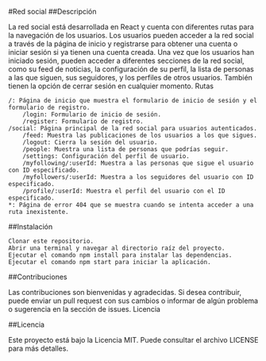 #Red social
##Descripción

La red social está desarrollada en React y cuenta con diferentes rutas para la navegación de los usuarios. Los usuarios pueden acceder a la red social a través de la página de inicio y registrarse para obtener una cuenta o iniciar sesión si ya tienen una cuenta creada. Una vez que los usuarios han iniciado sesión, pueden acceder a diferentes secciones de la red social, como su feed de noticias, la configuración de su perfil, la lista de personas a las que siguen, sus seguidores, y los perfiles de otros usuarios. También tienen la opción de cerrar sesión en cualquier momento.
Rutas

    /: Página de inicio que muestra el formulario de inicio de sesión y el formulario de registro.
        /login: Formulario de inicio de sesión.
        /register: Formulario de registro.
    /social: Página principal de la red social para usuarios autenticados.
        /feed: Muestra las publicaciones de los usuarios a los que sigues.
        /logout: Cierra la sesión del usuario.
        /people: Muestra una lista de personas que podrías seguir.
        /settings: Configuración del perfil de usuario.
        /myfollowing/:userId: Muestra a las personas que sigue el usuario con ID especificado.
        /myfollowers/:userId: Muestra a los seguidores del usuario con ID especificado.
        /profile/:userId: Muestra el perfil del usuario con el ID especificado.
    *: Página de error 404 que se muestra cuando se intenta acceder a una ruta inexistente.

##Instalación

    Clonar este repositorio.
    Abrir una terminal y navegar al directorio raíz del proyecto.
    Ejecutar el comando npm install para instalar las dependencias.
    Ejecutar el comando npm start para iniciar la aplicación.

##Contribuciones

Las contribuciones son bienvenidas y agradecidas. Si desea contribuir, puede enviar un pull request con sus cambios o informar de algún problema o sugerencia en la sección de issues. Licencia


##Licencia

Este proyecto está bajo la Licencia MIT. Puede consultar el archivo LICENSE para más detalles.
